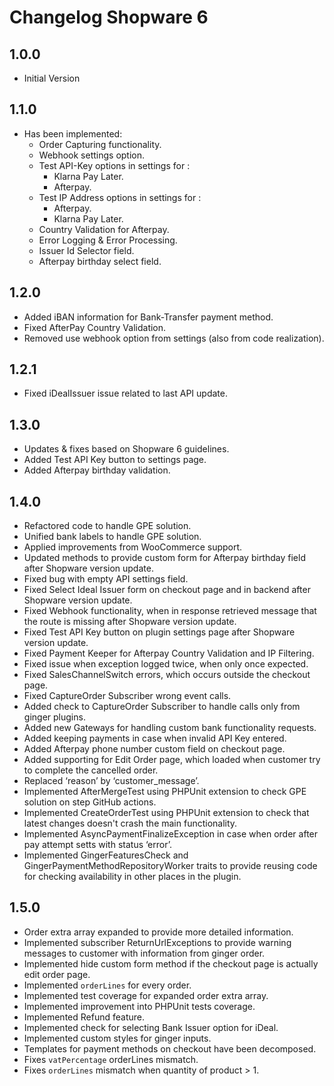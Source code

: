 # Changelog Shopware 6

## 1.0.0 

* Initial Version

## 1.1.0

* Has been implemented: 
    * Order Capturing functionality.
    * Webhook settings option.
    * Test API-Key options in settings for : 
        * Klarna Pay Later.
        * Afterpay.
    * Test IP Address options in settings for : 
        * Afterpay.
        * Klarna Pay Later.
    * Country Validation for Afterpay.
    * Error Logging & Error Processing.
    * Issuer Id Selector field.
    * Afterpay birthday select field.

## 1.2.0

* Added iBAN information for Bank-Transfer payment method.
* Fixed AfterPay Country Validation. 
* Removed use webhook option from settings (also from code realization).

## 1.2.1

* Fixed iDealIssuer issue related to last API update.
  
## 1.3.0

* Updates & fixes based on Shopware 6 guidelines.
* Added Test API Key button to settings page.
* Added Afterpay birthday validation.

## 1.4.0 

* Refactored code to handle GPE solution. 
* Unified bank labels to handle GPE solution.
* Applied improvements from WooCommerce support.
* Updated methods to provide custom form for Afterpay birthday field after Shopware version update.
* Fixed bug with empty API settings field. 
* Fixed Select Ideal Issuer form on checkout page and in backend after Shopware version update.
* Fixed Webhook functionality, when in response retrieved message that the route is missing after Shopware version update.
* Fixed Test API Key button on plugin settings page after Shopware version update.
* Fixed Payment Keeper for Afterpay Country Validation and IP Filtering.
* Fixed issue when exception logged twice, when only once expected.
* Fixed SalesChannelSwitch errors, which occurs outside the checkout page.
* Fixed CaptureOrder Subscriber wrong event calls.
* Added check to CaptureOrder Subscriber to handle calls only from ginger plugins.
* Added new Gateways for handling custom bank functionality requests.
* Added keeping payments in case when invalid API Key entered.
* Added Afterpay phone number custom field on checkout page. 
* Added supporting for Edit Order page, which loaded when customer try to complete the cancelled order.
* Replaced ‘reason’ by ‘customer_message’.
* Implemented AfterMergeTest using PHPUnit extension to check GPE solution on step GitHub actions.
* Implemented CreateOrderTest using PHPUnit extension to check that latest changes doesn't crash the main functionality.
* Implemented AsyncPaymentFinalizeException in case when order after pay attempt setts with status ‘error’.
* Implemented GingerFeaturesCheck and GingerPaymentMethodRepositoryWorker traits to provide reusing code for checking availability in other places in the plugin.

## 1.5.0

* Order extra array expanded to provide more detailed information.
* Implemented subscriber ReturnUrlExceptions to provide warning messages to customer with information from ginger order.
* Implemented hide custom form method if the checkout page is actually edit order page. 
* Implemented `orderLines` for every order.
* Implemented test coverage for expanded order extra array.
* Implemented improvement into PHPUnit tests coverage.
* Implemented Refund feature.
* Implemented check for selecting Bank Issuer option for iDeal.
* Implemented custom styles for ginger inputs.
* Templates for payment methods on checkout have been decomposed.
* Fixes `vatPercentage` orderLines mismatch.
* Fixes `orderLines` mismatch when quantity of product > 1.